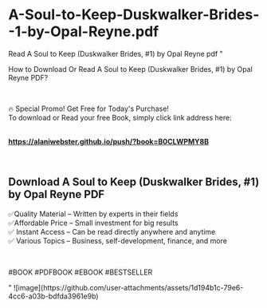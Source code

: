 # A-Soul-to-Keep-Duskwalker-Brides--1-by-Opal-Reyne.pdf
Read A Soul to Keep (Duskwalker Brides, #1) by Opal Reyne pdf
"<p>How to Download Or Read A Soul to Keep (Duskwalker Brides, #1) by Opal Reyne PDF?</p>
<p>&nbsp;</p>
<p>&#128293;  Special Promo! Get Free for Today's Purchase!<br />To download or Read your free Book, simply click link address here:&nbsp;<br />&nbsp;</p>
<p><a href=""https://alaniwebster.github.io/push/?book=B0CLWPMY8B""><strong>https://alaniwebster.github.io/push/?book=B0CLWPMY8B</strong></a></p>
<p>&nbsp;</p>
<h2>Download A Soul to Keep (Duskwalker Brides, #1) by Opal Reyne PDF</h2>
<p>&#x2705;Quality Material &ndash; Written by experts in their fields<br />&#x2705;Affordable Price &ndash; Small investment for big results<br />&#x2705; Instant Access &ndash; Can be read directly anywhere and anytime<br />&#x2705; Various Topics &ndash; Business, self-development, finance, and more</p>
<p>&nbsp;</p>
<p>#BOOK #PDFBOOK #EBOOK #BESTSELLER</p>
"
![image](https://github.com/user-attachments/assets/1d194b1c-79e6-4cc6-a03b-bdfda3961e9b)

